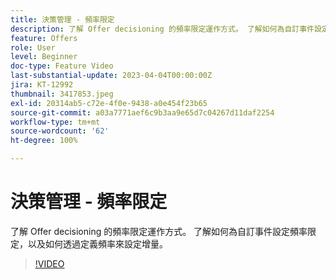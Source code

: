 ```yaml
---
title: 決策管理 - 頻率限定
description: 了解 Offer decisioning 的頻率限定運作方式。 了解如何為自訂事件設定頻率限定，以及如何透過定義頻率來設定增量。
feature: Offers
role: User
level: Beginner
doc-type: Feature Video
last-substantial-update: 2023-04-04T00:00:00Z
jira: KT-12992
thumbnail: 3417853.jpeg
exl-id: 20314ab5-c72e-4f0e-9438-a0e454f23b65
source-git-commit: a03a7771aef6c9b3aa9e65d7c04267d11daf2254
workflow-type: tm+mt
source-wordcount: '62'
ht-degree: 100%

---
```


# 決策管理 - 頻率限定

了解 Offer decisioning 的頻率限定運作方式。 了解如何為自訂事件設定頻率限定，以及如何透過定義頻率來設定增量。

>[!VIDEO](https://video.tv.adobe.com/v/3417853/?quality=12&learn=on)
